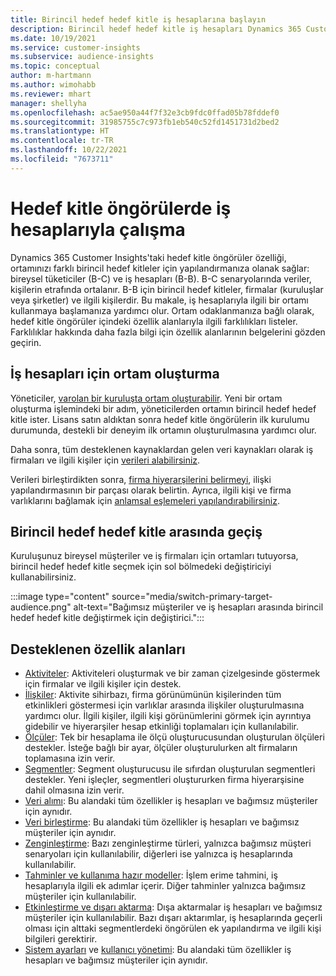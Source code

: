 ```yaml
---
title: Birincil hedef hedef kitle iş hesaplarına başlayın
description: Birincil hedef hedef kitle iş hesapları Dynamics 365 Customer Insights hakkında bilgi edinin.
ms.date: 10/19/2021
ms.service: customer-insights
ms.subservice: audience-insights
ms.topic: conceptual
author: m-hartmann
ms.author: wimohabb
ms.reviewer: mhart
manager: shellyha
ms.openlocfilehash: ac5ae950a44f7f32e3cb9fdc0ffad05b78fddef0
ms.sourcegitcommit: 31985755c7c973fb1eb540c52fd1451731d2bed2
ms.translationtype: HT
ms.contentlocale: tr-TR
ms.lasthandoff: 10/22/2021
ms.locfileid: "7673711"
---
```

# <a name="work-with-business-accounts-in-audience-insights"></a>Hedef kitle öngörülerde iş hesaplarıyla çalışma

Dynamics 365 Customer Insights'taki hedef kitle öngörüler özelliği, ortamınızı farklı birincil hedef kitleler için yapılandırmanıza olanak sağlar: bireysel tüketiciler (B-C) ve iş hesapları (B-B). B-C senaryolarında veriler, kişilerin etrafında ortalanır. B-B için birincil hedef kitleler, firmalar (kuruluşlar veya şirketler) ve ilgili kişilerdir. Bu makale, iş hesaplarıyla ilgili bir ortamı kullanmaya başlamanıza yardımcı olur. Ortam odaklanmanıza bağlı olarak, hedef kitle öngörüler içindeki özellik alanlarıyla ilgili farklılıkları listeler. Farklılıklar hakkında daha fazla bilgi için özellik alanlarının belgelerini gözden geçirin. 

## <a name="create-an-environment-for-business-accounts"></a>İş hesapları için ortam oluşturma

Yöneticiler, [varolan bir kuruluşta ortam oluşturabilir](create-environment.md). Yeni bir ortam oluşturma işlemindeki bir adım, yöneticilerden ortamın birincil hedef hedef kitle ister. Lisans satın aldıktan sonra hedef kitle öngörülerin ilk kurulumu durumunda, destekli bir deneyim ilk ortamın oluşturulmasına yardımcı olur.

Daha sonra, tüm desteklenen kaynaklardan gelen veri kaynakları olarak iş firmaları ve ilgili kişiler için [verileri alabilirsiniz](data-sources.md).

Verileri birleştirdikten sonra, [firma hiyerarşilerini belirmeyi](relationships.md#set-up-account-hierarchies), ilişki yapılandırmasının bir parçası olarak belirtin. Ayrıca, ilgili kişi ve firma varlıklarını bağlamak için [anlamsal eşlemeleri yapılandırabilirsiniz](semantic-mappings.md). 

## <a name="switch-between-primary-target-audience"></a>Birincil hedef hedef kitle arasında geçiş

Kuruluşunuz bireysel müşteriler ve iş firmaları için ortamları tutuyorsa, birincil hedef hedef kitle seçmek için sol bölmedeki değiştiriciyi kullanabilirsiniz.

:::image type="content" source="media/switch-primary-target-audience.png" alt-text="Bağımsız müşteriler ve iş hesapları arasında birincil hedef hedef kitle değiştirmek için değiştirici.":::

## <a name="supported-feature-areas"></a>Desteklenen özellik alanları

- [Aktiviteler](activities.md): Aktiviteleri oluşturmak ve bir zaman çizelgesinde göstermek için firmalar ve ilgili kişiler için destek.
- [İlişkiler](relationships.md): Aktivite sihirbazı, firma görünümünün kişilerinden tüm etkinlikleri göstermesi için varlıklar arasında ilişkiler oluşturulmasına yardımcı olur. İlgili kişiler, ilgili kişi görünümlerini görmek için ayrıntıya gidebilir ve hiyerarşiler hesap etkinliği toplamaları için kullanılabilir.
- [Ölçüler](measures.md): Tek bir hesaplama ile ölçü oluşturucusundan oluşturulan ölçüleri destekler. İsteğe bağlı bir ayar, ölçüler oluşturulurken alt firmaların toplamasına izin verir.
- [Segmentler](segments.md): Segment oluşturucusu ile sıfırdan oluşturulan segmentleri destekler. Yeni işleçler, segmentleri oluştururken firma hiyerarşisine dahil olmasına izin verir.
- [Veri alımı](data-sources.md): Bu alandaki tüm özellikler iş hesapları ve bağımsız müşteriler için aynıdır.
- [Veri birleştirme](data-unification.md): Bu alandaki tüm özellikler iş hesapları ve bağımsız müşteriler için aynıdır.
- [Zenginleştirme](enrichment-hub.md): Bazı zenginleştirme türleri, yalnızca bağımsız müşteri senaryoları için kullanılabilir, diğerleri ise yalnızca iş hesaplarında kullanılabilir.
- [Tahminler ve kullanıma hazır modeller](predictions-overview.md): İşlem erime tahmini, iş hesaplarıyla ilgili ek adımlar içerir. Diğer tahminler yalnızca bağımsız müşteriler için kullanılabilir.
- [Etkinleştirme ve dışarı aktarma](export-destinations.md): Dışa aktarmalar iş hesapları ve bağımsız müşteriler için kullanılabilir. Bazı dışarı aktarımlar, iş hesaplarında geçerli olması için alttaki segmentlerdeki öngörülen ek yapılandırma ve ilgili kişi bilgileri gerektirir.
- [Sistem ayarları](system.md) ve [kullanıcı yönetimi](permissions.md): Bu alandaki tüm özellikler iş hesapları ve bağımsız müşteriler için aynıdır.

